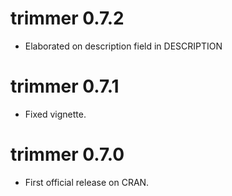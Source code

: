 # trimmer 0.7.2

* Elaborated on description field in DESCRIPTION

# trimmer 0.7.1

* Fixed vignette.

# trimmer 0.7.0

* First official release on CRAN.